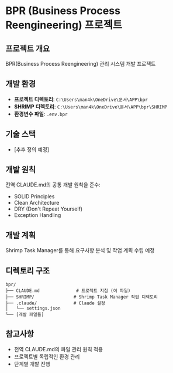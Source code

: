 # BPR (Business Process Reengineering) 프로젝트

## 프로젝트 개요
BPR(Business Process Reengineering) 관리 시스템 개발 프로젝트

## 개발 환경
- **프로젝트 디렉토리**: `C:\Users\man4k\OneDrive\문서\APP\bpr`
- **SHRIMP 디렉토리**: `C:\Users\man4k\OneDrive\문서\APP\bpr\SHRIMP`
- **환경변수 파일**: `.env.bpr`

## 기술 스택
- [추후 정의 예정]

## 개발 원칙
전역 CLAUDE.md의 공통 개발 원칙을 준수:
- SOLID Principles
- Clean Architecture
- DRY (Don't Repeat Yourself)
- Exception Handling

## 개발 계획
Shrimp Task Manager를 통해 요구사항 분석 및 작업 계획 수립 예정

## 디렉토리 구조
```
bpr/
├── CLAUDE.md              # 프로젝트 지침 (이 파일)
├── SHRIMP/               # Shrimp Task Manager 작업 디렉토리
├── .claude/              # Claude 설정
│   └── settings.json
└── [개발 파일들]
```

## 참고사항
- 전역 CLAUDE.md의 파일 관리 원칙 적용
- 프로젝트별 독립적인 환경 관리
- 단계별 개발 진행